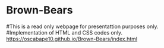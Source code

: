 # Brown-Bears
#This is a read only webpage for presentattion purposes only. #Implementation of HTML and CSS codes only.
https://oscabape10.github.io/Brown-Bears/index.html
